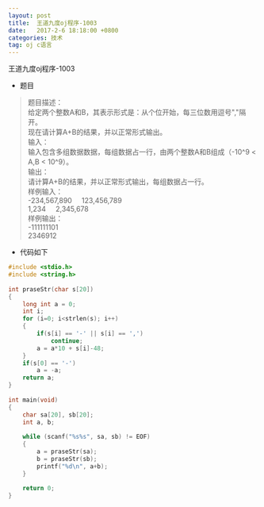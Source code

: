 ```yaml
---
layout: post
title:  王道九度oj程序-1003
date:   2017-2-6 18:18:00 +0800
categories: 技术
tag: oj c语言
---
```


王道九度oj程序-1003

* 题目
> 题目描述：<br/>
给定两个整数A和B，其表示形式是：从个位开始，每三位数用逗号","隔开。<br/>
现在请计算A+B的结果，并以正常形式输出。<br/>
输入：<br/>
输入包含多组数据数据，每组数据占一行，由两个整数A和B组成（-10^9 < A,B < 10^9）。<br/>
输出：<br/>
请计算A+B的结果，并以正常形式输出，每组数据占一行。<br/>
样例输入：<br/>
-234,567,890 &nbsp;&nbsp;&nbsp;&nbsp;123,456,789 <br/>
1,234 &nbsp;&nbsp;&nbsp;&nbsp;2,345,678 <br/>
样例输出：<br/>
-111111101 <br/>
2346912 <br/>
* 代码如下

``` c
#include <stdio.h>
#include <string.h>
 
int praseStr(char s[20])
{
    long int a = 0;
    int i;
    for (i=0; i<strlen(s); i++)
    {
        if(s[i] == '-' || s[i] == ',')
            continue;
        a = a*10 + s[i]-48;
    }
    if(s[0] == '-')
        a = -a;
    return a;
} 
 
int main(void)
{
    char sa[20], sb[20];
    int a, b;
 
    while (scanf("%s%s", sa, sb) != EOF)
    {
        a = praseStr(sa);
        b = praseStr(sb);
        printf("%d\n", a+b);
    }
 
    return 0;
}
```